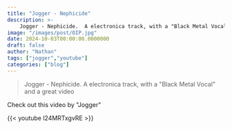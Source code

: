 ```yaml
---
title: "Jogger - Nephicide"
description: >-
    Jogger - Nephicide.  A electronica track, with a "Black Metal Vocal" and a great video
image: "/images/post/OIP.jpg"
date: 2024-10-03T00:00:00.0000000
draft: false
author: "Nathan"
tags: ["jogger","youtube"]
categories: ["blog"]
---
```

> Jogger - Nephicide.  A electronica track, with a "Black Metal Vocal" and a great video

Check out this video by "Jogger"

{{< youtube l24MRTxgvRE >}}
